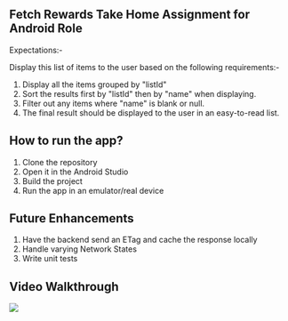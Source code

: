 ## Fetch Rewards Take Home Assignment for Android Role

Expectations:-

Display this list of items to the user based on the following requirements:-

1. Display all the items grouped by "listId"
2. Sort the results first by "listId" then by "name" when displaying.
3. Filter out any items where "name" is blank or null.
4. The final result should be displayed to the user in an easy-to-read list.

## How to run the app?

1. Clone the repository
2. Open it in the Android Studio
3. Build the project
4. Run the app in an emulator/real device

## Future Enhancements

1. Have the backend send an ETag and cache the response locally
2. Handle varying Network States
3. Write unit tests

## Video Walkthrough

<a href="https://www.loom.com/share/18cd9ef3e0544773a8d72e424793ab29">
      <img style="max-width:300px;" src="https://cdn.loom.com/sessions/thumbnails/18cd9ef3e0544773a8d72e424793ab29-with-play.gif">
</a>
